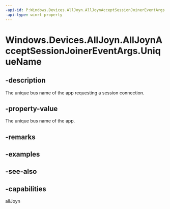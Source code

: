 ```yaml
---
-api-id: P:Windows.Devices.AllJoyn.AllJoynAcceptSessionJoinerEventArgs.UniqueName
-api-type: winrt property
---
```


<!-- Property syntax
public string UniqueName { get; }
-->

# Windows.Devices.AllJoyn.AllJoynAcceptSessionJoinerEventArgs.UniqueName

## -description
The unique bus name of the app requesting a session connection.

## -property-value
The unique bus name of the app.

## -remarks

## -examples

## -see-also


## -capabilities
allJoyn